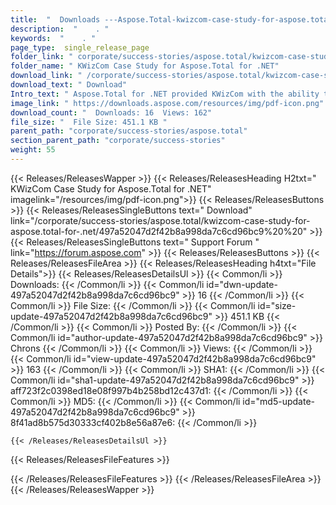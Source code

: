 ```yaml
---
title:  "  Downloads ---Aspose.Total-kwizcom-case-study-for-aspose.total-for-.net . " 
description:  "    . " 
keywords:  "    . " 
page_type:  single_release_page
folder_link: " corporate/success-stories/aspose.total/kwizcom-case-study-for-aspose.total-for-.net/"
folder_name: " KWizCom Case Study for Aspose.Total for .NET"
download_link: " /corporate/success-stories/aspose.total/kwizcom-case-study-for-aspose.total-for-.net/497a52047d2f42b8a998da7c6cd96bc9"
download_text: " Download"
Intro_text: " Aspose.Total for .NET provided KWizCom with the ability to have their ASP.NET ap..."
image_link: " https://downloads.aspose.com/resources/img/pdf-icon.png"
download_count: "  Downloads: 16  Views: 162"
file_size: "  File Size: 451.1 KB "
parent_path: "corporate/success-stories/aspose.total"
section_parent_path: "corporate/success-stories"
weight: 55 
---
```


{{< Releases/ReleasesWapper >}}
  {{< Releases/ReleasesHeading H2txt=" KWizCom Case Study for Aspose.Total for .NET" imagelink="/resources/img/pdf-icon.png">}}
  {{< Releases/ReleasesButtons >}}
    {{< Releases/ReleasesSingleButtons text=" Download" link="/corporate/success-stories/aspose.total/kwizcom-case-study-for-aspose.total-for-.net/497a52047d2f42b8a998da7c6cd96bc9%20%20" >}}
    {{< Releases/ReleasesSingleButtons text=" Support Forum " link="https://forum.aspose.com" >}}
  {{< Releases/ReleasesButtons >}}
  {{< Releases/ReleasesFileArea >}}
    {{< Releases/ReleasesHeading h4txt="File Details">}}
    {{< Releases/ReleasesDetailsUl >}}
            {{< Common/li  >}} Downloads: {{< /Common/li >}} 
      {{< Common/li id="dwn-update-497a52047d2f42b8a998da7c6cd96bc9" >}} 16 {{< /Common/li >}} 
      {{< Common/li  >}} File Size: {{< /Common/li >}} 
      {{< Common/li id="size-update-497a52047d2f42b8a998da7c6cd96bc9" >}} 451.1 KB {{< /Common/li >}} 
      {{< Common/li  >}} Posted By: {{< /Common/li >}} 
      {{< Common/li id="author-update-497a52047d2f42b8a998da7c6cd96bc9" >}} Chrons {{< /Common/li >}} 
      {{< Common/li  >}} Views: {{< /Common/li >}} 
      {{< Common/li id="view-update-497a52047d2f42b8a998da7c6cd96bc9" >}} 163 {{< /Common/li >}} 
      {{< Common/li  >}} SHA1: {{< /Common/li >}} 
      {{< Common/li id="sha1-update-497a52047d2f42b8a998da7c6cd96bc9" >}} aff723f2c0398ed18e08f997b4b258bd12c437d1: {{< /Common/li >}} 
      {{< Common/li  >}} MD5: {{< /Common/li >}} 
      {{< Common/li id="md5-update-497a52047d2f42b8a998da7c6cd96bc9" >}} 8f41ad8b575d30333cf402b8e56a87e6: {{< /Common/li >}} 

    {{< /Releases/ReleasesDetailsUl >}}

  {{< Releases/ReleasesFileFeatures >}}
      
  {{< /Releases/ReleasesFileFeatures >}}
 {{< /Releases/ReleasesFileArea >}}
{{< /Releases/ReleasesWapper >}}


